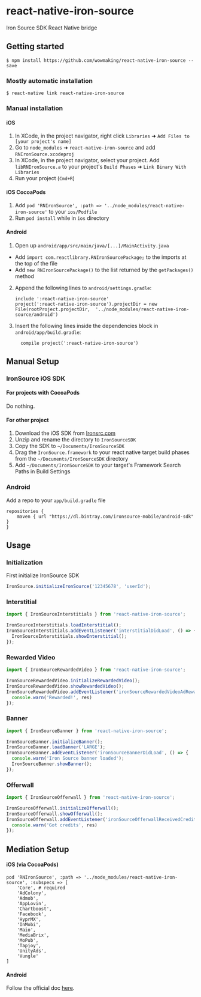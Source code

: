 
# react-native-iron-source

Iron Source SDK React Native bridge

## Getting started

`$ npm install https://github.com/wowmaking/react-native-iron-source --save`

### Mostly automatic installation

`$ react-native link react-native-iron-source`

### Manual installation


#### iOS

1. In XCode, in the project navigator, right click `Libraries` ➜ `Add Files to [your project's name]`
2. Go to `node_modules` ➜ `react-native-iron-source` and add `RNIronSource.xcodeproj`
3. In XCode, in the project navigator, select your project. Add `libRNIronSource.a` to your project's `Build Phases` ➜ `Link Binary With Libraries`
4. Run your project (`Cmd+R`)

#### iOS CocoaPods
1. Add `pod 'RNIronSource', :path => '../node_modules/react-native-iron-source'` to your `ios/Podfile`
2. Run `pod install` while in `ios` directory

#### Android

1. Open up `android/app/src/main/java/[...]/MainActivity.java`
  - Add `import com.reactlibrary.RNIronSourcePackage;` to the imports at the top of the file
  - Add `new RNIronSourcePackage()` to the list returned by the `getPackages()` method
2. Append the following lines to `android/settings.gradle`:
  	```
  	include ':react-native-iron-source'
  	project(':react-native-iron-source').projectDir = new File(rootProject.projectDir, 	'../node_modules/react-native-iron-source/android')
  	```
3. Insert the following lines inside the dependencies block in `android/app/build.gradle`:
  	```
      compile project(':react-native-iron-source')
  	```

## Manual Setup

### IronSource iOS SDK

#### For projects with CocoaPods

Do nothing.

#### For other project

1. Download the iOS SDK from [Ironsrc.com](http://developers.ironsrc.com/ironsource-mobile/ios/ios-sdk/)
2. Unzip and rename the directory to `IronSourceSDK`
3. Copy the SDK to `~/Documents/IronSourceSDK`
4. Drag the `IronSource.framework` to your react native target build phases from the `~/Documents/IronSourceSDK` directory
5. Add `~/Documents/IronSourceSDK` to your target's Framework Search Paths in Build Settings


### Android
Add a repo to your `app/build.gradle` file 
```
repositories {
    maven { url "https://dl.bintray.com/ironsource-mobile/android-sdk" }
}
```


## Usage

### Initialization

First initialize IronSource SDK

```javascript
IronSource.initializeIronSource('12345678', 'userId');
```

### Interstitial

```javascript
import { IronSourceInterstitials } from 'react-native-iron-source';

IronSourceInterstitials.loadInterstitial();
IronSourceInterstitials.addEventListener('interstitialDidLoad', () => {
  IronSourceInterstitials.showInterstitial();
});
```
### Rewarded Video

```javascript
import { IronSourceRewardedVideo } from 'react-native-iron-source';

IronSourceRewardedVideo.initializeRewardedVideo();
IronSourceRewardedVideo.showRewardedVideo();
IronSourceRewardedVideo.addEventListener('ironSourceRewardedVideoAdRewarded', res => {
  console.warn('Rewarded!', res)
});
```
### Banner

```javascript
import { IronSourceBanner } from 'react-native-iron-source';

IronSourceBanner.initializeBanner();
IronSourceBanner.loadBanner('LARGE');
IronSourceBanner.addEventListener('ironSourceBannerDidLoad', () => {
  console.warn('Iron Source banner loaded');
  IronSourceBanner.showBanner();
});
```
### Offerwall

```javascript
import { IronSourceOfferwall } from 'react-native-iron-source';

IronSourceOfferwall.initializeOfferwall();
IronSourceOfferwall.showOfferwall();
IronSourceOfferwall.addEventListener('ironSourceOfferwallReceivedCredits', res => {
  console.warn('Got credits', res)
});
```

## Mediation Setup

#### iOS (via CocoaPods)
```
pod 'RNIronSource', :path => '../node_modules/react-native-iron-source', :subspecs => [
    'Core', # required
    'AdColony',
    'Admob',
    'AppLovin',
    'Chartboost',
    'Facebook',
    'HyprMX',
    'InMobi',
    'Maio',
    'MediaBrix',
    'MoPub',
    'Tapjoy',
    'UnityAds',
    'Vungle'
]
```

#### Android
Follow the official doc [here](https://developers.ironsrc.com/ironsource-mobile/android/mediation-networks-android/#step-1).